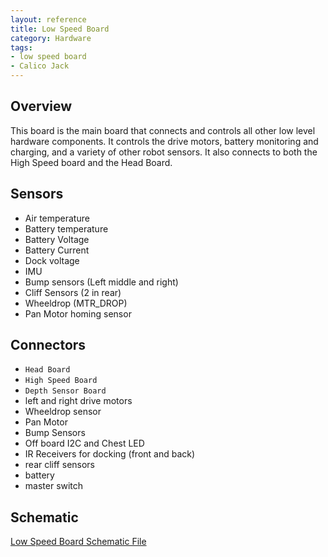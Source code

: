 ```yaml
---
layout: reference
title: Low Speed Board
category: Hardware
tags:
- low speed board
- Calico Jack
---
```


## Overview
This board is the main board that connects and controls all other low level hardware components. It controls the drive motors, battery monitoring and charging, and a variety of other robot sensors. It also connects to both the High Speed board and the Head Board.

## Sensors
- Air temperature
- Battery temperature
- Battery Voltage
- Battery Current
- Dock voltage
- IMU
- Bump sensors (Left middle and right)
- Cliff Sensors (2 in rear)
- Wheeldrop (MTR_DROP)
- Pan Motor homing sensor

## Connectors
- ``Head Board``
- ``High Speed Board``
- ``Depth Sensor Board``
- left and right drive motors
- Wheeldrop sensor
- Pan Motor
- Bump Sensors
- Off board I2C and Chest LED
- IR Receivers for docking (front and back)
- rear cliff sensors
- battery
- master switch

## Schematic
[Low Speed Board Schematic File](../../assets/schematics/CE-00017_LowSpeedBoard_CalicoJack_G04-Schematic&#32;Prints.PDF)

